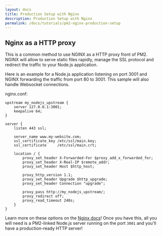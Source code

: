 ```yaml
---
layout: docs
title: Production Setup with Nginx
description: Production Setup with Nginx
permalink: /docs/tutorials/pm2-nginx-production-setup
---
```


## Nginx as a HTTP proxy

This is a common method to use NGINX as a HTTP proxy front of PM2.
NGINX will allow to serve static files rapidly, manage the SSL protocol and redirect the traffic to your Node.js application.

Here is an example for a Node.js application listening on port 3001 and NGINX forwarding the traffic from port 80 to 3001. This sample will also handle Websocket connections.

nginx.conf:

```
upstream my_nodejs_upstream {
    server 127.0.0.1:3001;
    keepalive 64;
}

server {
    listen 443 ssl;
    
    server_name www.my-website.com;
    ssl_certificate_key /etc/ssl/main.key;
    ssl_certificate     /etc/ssl/main.crt;
   
    location / {
    	proxy_set_header X-Forwarded-For $proxy_add_x_forwarded_for;
        proxy_set_header X-Real-IP $remote_addr;
    	proxy_set_header Host $http_host;
        
    	proxy_http_version 1.1;
    	proxy_set_header Upgrade $http_upgrade;
    	proxy_set_header Connection "upgrade";
        
    	proxy_pass http://my_nodejs_upstream/;
    	proxy_redirect off;
    	proxy_read_timeout 240s;
    }
}
```

Learn more on these options on the [Nginx docs](http://nginx.org/en/docs/http/websocket.html)! Once you have this, all you will need is a PM2-linked Node.js server running on the port `3001` and you'll have a production-ready HTTP server!
